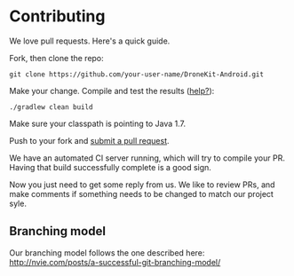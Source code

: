 # Contributing

We love pull requests. Here's a quick guide.

Fork, then clone the repo:

    git clone https://github.com/your-user-name/DroneKit-Android.git

Make your change. Compile and test the results ([help?](https://github.com/Droidplanner/Tower/wiki/Build-Setup)):

    ./gradlew clean build

Make sure your classpath is pointing to Java 1.7. 

Push to your fork and [submit a pull request][pr].

[pr]: https://github.com/Droidplanner/DroneKit-Android/compare/

We have an automated CI server running, which will try to compile your PR. Having that build successfully complete is a good sign.

Now you just need to get some reply from us. We like to review PRs, and make comments if something needs to be changed to match our project syle.

## Branching model

Our branching model follows the one described here: http://nvie.com/posts/a-successful-git-branching-model/

